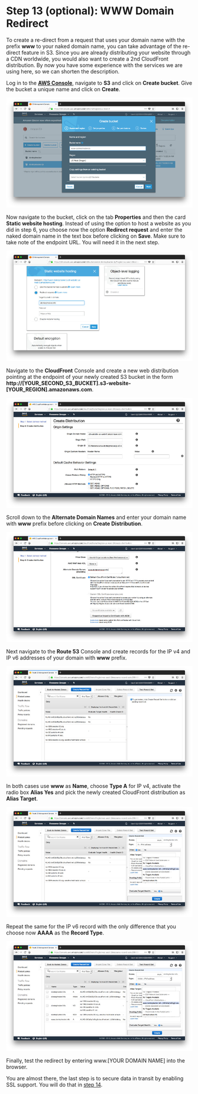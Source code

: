 # Step 13 (optional): WWW Domain Redirect

To create a re-direct from a request that uses your domain name with the prefix **www** to your naked domain name, you can take advantage of the re-direct feature in S3. Since you are already distributing your website through a CDN worldwide, you would also want to create a 2nd CloudFront distribution. By now you have some experience with the services we are using here, so we can shorten the description.

Log in to the **[AWS Console](https://console.aws.amazon.com)**, navigate to **S3** and click on **Create bucket**. Give the bucket a unique name and click on **Create**.

![01](./images/01.jpg)

Now navigate to the bucket, click on the tab **Properties** and then the card **Static website hosting**. Instead of using the option to host a website as you did in step 6, you choose now the option **Redirect request** and enter the naked domain name in the text box before clicking on **Save**. Make sure to take note of the endpoint URL. You will need it in the next step.

![02](./images/02.jpg)

Navigate to the **CloudFront** Console and create a new web distribution pointing at the endpoint of your newly created S3 bucket in the form **http://[YOUR_SECOND_S3_BUCKET].s3-website-[YOUR_REGION].amazonaws.com**.

![03](./images/03.jpg)

Scroll down to the **Alternate Domain Names** and enter your domain name with **www** prefix before clicking on **Create Distribution**.

![04](./images/04.jpg)

Next navigate to the **Route 53** Console and create records for the IP v4 and IP v6 addresses of your domain with **www** prefix.

![05](./images/05.jpg)

In both cases use **www** as **Name**, choose **Type A** for IP v4, activate the radio box **Alias Yes** and pick the newly created CloudFront distribution as **Alias Target**.

![06](./images/06.jpg)

Repeat the same for the IP v6 record with the only difference that you choose now **AAAA** as the **Record Type**.

![07](./images/07.jpg)

Finally, test the redirect by entering www.[YOUR DOMAIN NAME] into the browser. 

You are almost there, the last step is to secure data in transit by enabling SSL support. You will do that in [step 14](../Step-14).